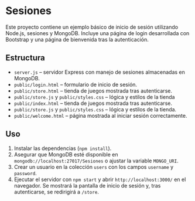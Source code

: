 # Sesiones

Este proyecto contiene un ejemplo básico de inicio de sesión utilizando Node.js, sesiones y MongoDB. Incluye una página de login desarrollada con Bootstrap y una página de bienvenida tras la autenticación.

## Estructura

- `server.js` – servidor Express con manejo de sesiones almacenadas en MongoDB.
- `public/login.html` – formulario de inicio de sesión.
- `public/store.html` – tienda de juegos mostrada tras autenticarse.
- `public/store.js` y `public/styles.css` – lógica y estilos de la tienda
- `public/index.html` – tienda de juegos mostrada tras autenticarse.
- `public/store.js` y `public/styles.css` – lógica y estilos de la tienda.
- `public/welcome.html` – página mostrada al iniciar sesión correctamente.


## Uso

1. Instalar las dependencias (`npm install`).
2. Asegurar que MongoDB esté disponible en `mongodb://localhost:27017/Sesiones` o ajustar la variable `MONGO_URI`.
3. Crear un usuario en la colección `users` con los campos `username` y `password`.
4. Ejecutar el servidor con `npm start` y abrir `http://localhost:3000/` en el navegador. Se mostrará la pantalla de inicio de sesión y, tras autenticarse, se redirigirá a `/store`.
